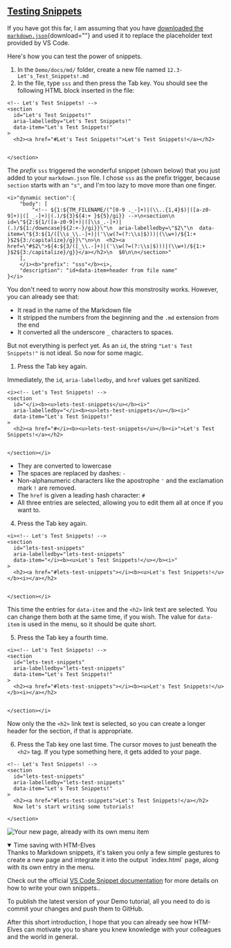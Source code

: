 <!-- Testing Snippets -->
<section
  id="testing-snippets"
  aria-labelledby="testing-snippets"
  data-item="Testing Snippets"
>
  <h2><a href="#testing-snippets">Testing Snippets</a></h2>

If you have got this far, I am assuming that you have [downloaded the `markdown.json`](markdown.json){download=""} and used it to replace the placeholder text provided by VS Code.
  
Here's how you can test the power of snippets.

1. In the `Demo/docs/md/` folder, create a new file named `12.3-Let's_Test_Snippets!.md`
2. In the file, type `sss` and then press the Tab key. You should see the following HTML block inserted in the file:

```md-#
<!-- Let's Test Snippets! -->
<section
  id="Let's Test Snippets!"
  aria-labelledby="Let's Test Snippets!"
  data-item="Let's Test Snippets!"
>
  <h2><a href="#Let's Test Snippets!">Let's Test Snippets!</a></h2>
  

</section>
```

The _prefix_ `sss` triggered the wonderful snippet (shown below) that you just added to your `markdown.json` file. I chose `sss` as the prefix trigger, because `section` starts with an `"s"`, and I'm too lazy to move more than one finger.

```json-w
<i>"dynamic section":{
	"body": [
		"<!-- ${1:${TM_FILENAME/(^[0-9 ._-]+)|(\\..{1,4}$)|([a-z0-9]+)|([ _-]+)|(.)/${3}${4:+ }${5}/gi}} -->\n<section\n  id=\"${2:${1/([a-z0-9]+)|([\\s_.-]+)|(.)/${1:/downcase}${2:+-}/gi}}\"\n  aria-labelledby=\"$2\"\n  data-item=\"${3:${1/([\\s_\\.-]+)|('\\w(?=(?:\\s|$)))|(\\w+)/${1:+ }$2${3:/capitalize}/g}}\"\n>\n  <h2><a href=\"#$2\">${4:${3/([_\\.-]+)|('\\w(?=(?:\\s|$)))|(\\w+)/${1:+ }$2${3:/capitalize}/g}}</a></h2>\n  $0\n\n</section>"
	],
	</i><b>"prefix": "sss"</b><i>,
	"description": "id+data-item+header from file name"
}</i>
```

You don't need to worry now about _how_ this monstrosity works. However, you can already see that:

* It read in the name of the Markdown file
* It stripped the numbers from the beginning and the `.md` extension from the end
* It converted all the underscore `_` characters to spaces.

But not everything is perfect yet. As an `id`, the string `"Let's Test Snippets!"` is not ideal. So now for some magic.

1. Press the Tab key again.

Immediately, the `id`, `aria-labelledby`, and `href` values get sanitized.

```md-w
<i><!-- Let's Test Snippets! -->
<section
  id="</i><b><u>lets-test-snippets</u></b><i>"
  aria-labelledby="</i><b><u>lets-test-snippets</u></b><i>"
  data-item="Let's Test Snippets!"
>
  <h2><a href="#</i><b><u>lets-test-snippets</u></b><i>">Let's Test Snippets!</a></h2>
  

</section></i>
```

* They are converted to lowercase
* The spaces are replaced by dashes: `-`
* Non-alphanumeric characters like the apostrophe `'` and the exclamation mark `!` are removed.
* The `href` is given a leading hash character: `#`
* All three entries are selected, allowing you to edit them all at once if you want to.

4. Press the Tab key again.

```md-w
<i><!-- Let's Test Snippets! -->
<section
  id="lets-test-snippets"
  aria-labelledby="lets-test-snippets"
  data-item="</i><b><u>Let's Test Snippets!</u></b><i>"
>
  <h2><a href="#lets-test-snippets"></i><b><u>Let's Test Snippets!</u></b><i></a></h2>
  

</section></i>
```

This time the entries for `data-item` and the `<h2>` link text are selected. You can change them both at the same time, if you wish. The value for `data-item` is used in the menu, so it should be quite short.

5. Press the Tab key a fourth time.
```md-w
<i><!-- Let's Test Snippets! -->
<section
  id="lets-test-snippets"
  aria-labelledby="lets-test-snippets"
  data-item="Let's Test Snippets!"
>
  <h2><a href="#lets-test-snippets"></i><b><u>Let's Test Snippets!</u></b><i></a></h2>
  

</section></i>
```

Now only the  the `<h2>` link text is selected, so you can create a longer header for the section, if that is appropriate.

6. Press the Tab key one last time. The cursor moves to just beneath the `<h2>` tag. If you type something here, it gets added to your page.

```md-#
<!-- Let's Test Snippets! -->
<section
  id="lets-test-snippets"
  aria-labelledby="lets-test-snippets"
  data-item="Let's Test Snippets!"
>
  <h2><a href="#lets-test-snippets">Let's Test Snippets!</a></h2>
  Now let's start writing some tutorials!

</section>
```

![Your new page, already with its own menu item](images/UsingSnippets.webp)

<details class="pivot" open>
<summary>Time saving with HTM-Elves</summary>
Thanks to Markdown snippets, it's taken you only a few simple gestures to create a new page and integrate it into the output `index.html` page, along with its own entry in the menu. 

Check out the official [VS Code Snippet documentation](https://code.visualstudio.com/docs/editor/userdefinedsnippets) for more details on how to write your own snippets..

To publish the latest version of your Demo tutorial, all you need to do is commit your changes and push them to GitHub.

After this short introduction, I hope that you can already see how HTM-Elves can motivate you to share you knew knowledge with your colleagues and the world in general. 

</details>
</section>